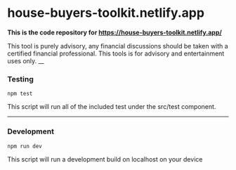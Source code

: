 # house-buyers-toolkit.netlify.app

**This is the code repository for https://house-buyers-toolkit.netlify.app/**

This tool is purely advisory, any financial discussions should be taken with a certified financial professional. This tools is for advisory and entertainment uses only. 
__
### Testing
```
npm test
```
This script will run all of the included test under the src/test component.
___


### Development 
```
npm run dev
```
This script will run a development build on localhost on your device
